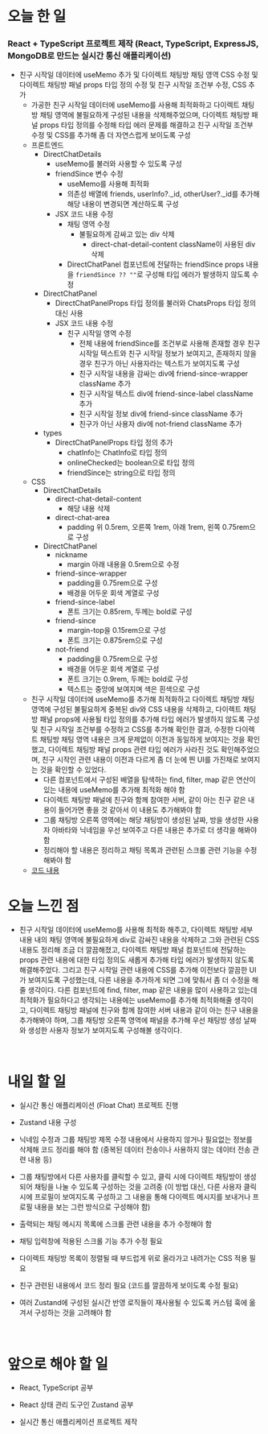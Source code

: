 # 오늘 한 일

### React + TypeScript 프로젝트 제작 (React, TypeScript, ExpressJS, MongoDB로 만드는 실시간 통신 애플리케이션)

- 친구 시작일 데이터에 useMemo 추가 및 다이렉트 채팅방 채팅 영역 CSS 수정 및 다이렉트 채팅방 패널 props 타입 정의 수정 및 친구 시작일 조건부 수정, CSS 추가
  - 가공한 친구 시작일 데이터에 useMemo를 사용해 최적화하고 다이렉트 채팅방 채팅 영역에 불필요하게 구성된 내용을 삭제해주었으며, 다이렉트 채팅방 패널 props 타입 정의를 수정해 타입 에러 문제를 해결하고 친구 시작일 조건부 수정 및 CSS를 추가해 좀 더 자연스럽게 보이도록 구성
  - 프론트엔드
    - DirectChatDetails
      - useMemo를 불러와 사용할 수 있도록 구성
      - friendSince 변수 수정
        - useMemo를 사용해 최적화
        - 의존성 배열에 friends, userInfo?.\_id, otherUser?.\_id를 추가해 해당 내용이 변경되면 계산하도록 구성
      - JSX 코드 내용 수정
        - 채팅 영역 수정
          - 불필요하게 감싸고 있는 div 삭제
            - direct-chat-detail-content className이 사용된 div 삭제
        - DirectChatPanel 컴포넌트에 전달하는 friendSince props 내용을 `friendSince ?? ""`로 구성해 타입 에러가 발생하지 않도록 수정
    - DirectChatPanel
      - DirectChatPanelProps 타입 정의를 불러와 ChatsProps 타입 정의 대신 사용
      - JSX 코드 내용 수정
        - 친구 시작일 영역 수정
          - 전체 내용에 friendSince를 조건부로 사용해 존재할 경우 친구 시작일 텍스트와 친구 시작일 정보가 보여지고, 존재하지 않을 경우 친구가 아닌 사용자라는 텍스트가 보여지도록 구성
          - 친구 시작일 내용을 감싸는 div에 friend-since-wrapper className 추가
          - 친구 시작일 텍스트 div에 friend-since-label className 추가
          - 친구 시작일 정보 div에 friend-since className 추가
          - 친구가 아닌 사용자 div에 not-friend className 추가
    - types
      - DirectChatPanelProps 타입 정의 추가
        - chatInfo는 ChatInfo로 타입 정의
        - onlineChecked는 boolean으로 타입 정의
        - friendSince는 string으로 타입 정의
  - CSS
    - DirectChatDetails
      - direct-chat-detail-content
        - 해당 내용 삭제
      - direct-chat-area
        - padding 위 0.5rem, 오른쪽 1rem, 아래 1rem, 왼쪽 0.75rem으로 구성
    - DirectChatPanel
      - nickname
        - margin 아래 내용을 0.5rem으로 수정
      - friend-since-wrapper
        - padding을 0.75rem으로 구성
        - 배경을 어두운 회색 계열로 구성
      - friend-since-label
        - 폰트 크기는 0.85rem, 두께는 bold로 구성
      - friend-since
        - margin-top을 0.15rem으로 구성
        - 폰트 크기는 0.875rem으로 구성
      - not-friend
        - padding을 0.75rem으로 구성
        - 배경을 어두운 회색 계열로 구성
        - 폰트 크기는 0.9rem, 두께는 bold로 구성
        - 텍스트는 중앙에 보여지며 색은 흰색으로 구성
  - 친구 시작일 데이터에 useMemo를 추가해 최적화하고 다이렉트 채팅방 채팅 영역에 구성된 불필요하게 중복된 div와 CSS 내용을 삭제하고, 다이렉트 채팅방 패널 props에 사용될 타입 정의를 추가해 타입 에러가 발생하지 않도록 구성 및 친구 시작일 조건부를 수정하고 CSS를 추가해 확인한 결과, 수정한 다이렉트 채팅방 채팅 영역 내용은 크게 문제없이 이전과 동일하게 보여지는 것을 확인했고, 다이렉트 채팅방 패널 props 관련 타입 에러가 사라진 것도 확인해주었으며, 친구 시작인 관련 내용이 이전과 다르게 좀 더 눈에 띈 UI를 가진채로 보여지는 것을 확인할 수 있었다.
    - 다른 컴포넌트에서 구성된 배열을 탐색하는 find, filter, map 같은 연산이 있는 내용에 useMemo를 추가해 최적화 해야 함
    - 다이렉트 채팅방 패널에 친구와 함께 참여한 서버, 같이 아는 친구 같은 내용이 들어가면 좋을 것 같아서 이 내용도 추가해봐야 함
    - 그룹 채팅방 오른쪽 영역에는 해당 채팅방이 생성된 날짜, 방을 생성한 사용자 아바타와 닉네임을 우선 보여주고 다른 내용은 추가로 더 생각을 해봐야 함
    - 정리해야 할 내용은 정리하고 채팅 목록과 관련된 스크롤 관련 기능을 수정해봐야 함
  - [코드 내용](https://github.com/jeongsangtae/float-chat/commit/80793e340f5135a059725a0e7e540074feeb4e05)

# 오늘 느낀 점

- 친구 시작일 데이터에 useMemo를 사용해 최적화 해주고, 다이렉트 채팅방 세부 내용 내의 채팅 영역에 불필요하게 div로 감싸진 내용을 삭제하고 그와 관련된 CSS 내용도 정리해 조금 더 깔끔해졌고, 다이렉트 채팅방 패널 컴포넌트에 전달하는 props 관련 내용에 대한 타입 정의도 새롭게 추가해 타입 에러가 발생하지 않도록 해결해주었다. 그리고 친구 시작일 관련 내용에 CSS를 추가해 이전보다 깔끔한 UI가 보여지도록 구성했는데, 다른 내용을 추가하게 되면 그에 맞춰서 좀 더 수정을 해줄 생각이다. 다른 컴포넌트에 find, filter, map 같은 내용을 많이 사용하고 있는데 최적화가 필요하다고 생각되는 내용에는 useMemo를 추가해 최적화해줄 생각이고, 다이렉트 채팅방 패널에 친구와 함께 참여한 서버 내용과 같이 아는 친구 내용을 추가해봐야 하며, 그룹 채팅방 오른쪽 영역에 패널을 추가해 우선 채팅방 생성 날짜와 생성한 사용자 정보가 보여지도록 구성해볼 생각이다.

<br />

# 내일 할 일

- 실시간 통신 애플리케이션 (Float Chat) 프로젝트 진행

- Zustand 내용 구성

- 닉네임 수정과 그룹 채팅방 제목 수정 내용에서 사용하지 않거나 필요없는 정보를 삭제해 코드 정리를 해야 함 (중복된 데이터 전송이나 사용하지 않는 데이터 전송 관련 내용 등)

- 그룹 채팅방에서 다른 사용자를 클릭할 수 있고, 클릭 시에 다이렉트 채팅방이 생성되어 채팅을 나눌 수 있도록 구성하는 것을 고려중 (이 방법 대신, 다른 사용자 클릭 시에 프로필이 보여지도록 구성하고 그 내용을 통해 다이렉트 메시지를 보내거나 프로필 내용을 보는 그런 방식으로 구성해야 함)

- 출력되는 채팅 메시지 목록에 스크롤 관련 내용을 추가 수정해야 함

- 채팅 입력창에 적용된 스크롤 기능 추가 수정 필요

- 다이렉트 채팅방 목록이 정렬될 때 부드럽게 위로 올라가고 내려가는 CSS 적용 필요

- 친구 관련된 내용에서 코드 정리 필요 (코드를 깔끔하게 보이도록 수정 필요)

- 여러 Zustand에 구성된 실시간 반영 로직들이 재사용될 수 있도록 커스텀 훅에 옮겨서 구성하는 것을 고려해야 함

<br />

# 앞으로 해야 할 일

- React, TypeScript 공부

- React 상태 관리 도구인 Zustand 공부

- 실시간 통신 애플리케이션 프로젝트 제작
